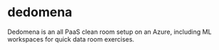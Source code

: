 # dedomena
Dedomena is an all PaaS clean room setup on an Azure, including ML workspaces for quick data room exercises.
